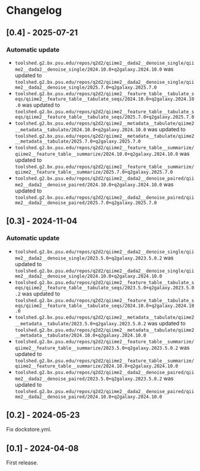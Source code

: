 # Changelog

## [0.4] - 2025-07-21

### Automatic update
- `toolshed.g2.bx.psu.edu/repos/q2d2/qiime2__dada2__denoise_single/qiime2__dada2__denoise_single/2024.10.0+q2galaxy.2024.10.0` was updated to `toolshed.g2.bx.psu.edu/repos/q2d2/qiime2__dada2__denoise_single/qiime2__dada2__denoise_single/2025.7.0+q2galaxy.2025.7.0`
- `toolshed.g2.bx.psu.edu/repos/q2d2/qiime2__feature_table__tabulate_seqs/qiime2__feature_table__tabulate_seqs/2024.10.0+q2galaxy.2024.10.0` was updated to `toolshed.g2.bx.psu.edu/repos/q2d2/qiime2__feature_table__tabulate_seqs/qiime2__feature_table__tabulate_seqs/2025.7.0+q2galaxy.2025.7.0`
- `toolshed.g2.bx.psu.edu/repos/q2d2/qiime2__metadata__tabulate/qiime2__metadata__tabulate/2024.10.0+q2galaxy.2024.10.0` was updated to `toolshed.g2.bx.psu.edu/repos/q2d2/qiime2__metadata__tabulate/qiime2__metadata__tabulate/2025.7.0+q2galaxy.2025.7.0`
- `toolshed.g2.bx.psu.edu/repos/q2d2/qiime2__feature_table__summarize/qiime2__feature_table__summarize/2024.10.0+q2galaxy.2024.10.0` was updated to `toolshed.g2.bx.psu.edu/repos/q2d2/qiime2__feature_table__summarize/qiime2__feature_table__summarize/2025.7.0+q2galaxy.2025.7.0`
- `toolshed.g2.bx.psu.edu/repos/q2d2/qiime2__dada2__denoise_paired/qiime2__dada2__denoise_paired/2024.10.0+q2galaxy.2024.10.0` was updated to `toolshed.g2.bx.psu.edu/repos/q2d2/qiime2__dada2__denoise_paired/qiime2__dada2__denoise_paired/2025.7.0+q2galaxy.2025.7.0`

## [0.3] - 2024-11-04

### Automatic update
- `toolshed.g2.bx.psu.edu/repos/q2d2/qiime2__dada2__denoise_single/qiime2__dada2__denoise_single/2023.5.0+q2galaxy.2023.5.0.2` was updated to `toolshed.g2.bx.psu.edu/repos/q2d2/qiime2__dada2__denoise_single/qiime2__dada2__denoise_single/2024.10.0+q2galaxy.2024.10.0`
- `toolshed.g2.bx.psu.edu/repos/q2d2/qiime2__feature_table__tabulate_seqs/qiime2__feature_table__tabulate_seqs/2023.5.0+q2galaxy.2023.5.0.2` was updated to `toolshed.g2.bx.psu.edu/repos/q2d2/qiime2__feature_table__tabulate_seqs/qiime2__feature_table__tabulate_seqs/2024.10.0+q2galaxy.2024.10.0`
- `toolshed.g2.bx.psu.edu/repos/q2d2/qiime2__metadata__tabulate/qiime2__metadata__tabulate/2023.5.0+q2galaxy.2023.5.0.2` was updated to `toolshed.g2.bx.psu.edu/repos/q2d2/qiime2__metadata__tabulate/qiime2__metadata__tabulate/2024.10.0+q2galaxy.2024.10.0`
- `toolshed.g2.bx.psu.edu/repos/q2d2/qiime2__feature_table__summarize/qiime2__feature_table__summarize/2023.5.0+q2galaxy.2023.5.0.2` was updated to `toolshed.g2.bx.psu.edu/repos/q2d2/qiime2__feature_table__summarize/qiime2__feature_table__summarize/2024.10.0+q2galaxy.2024.10.0`
- `toolshed.g2.bx.psu.edu/repos/q2d2/qiime2__dada2__denoise_paired/qiime2__dada2__denoise_paired/2023.5.0+q2galaxy.2023.5.0.2` was updated to `toolshed.g2.bx.psu.edu/repos/q2d2/qiime2__dada2__denoise_paired/qiime2__dada2__denoise_paired/2024.10.0+q2galaxy.2024.10.0`

## [0.2] - 2024-05-23
Fix dockstore.yml.

## [0.1] - 2024-04-08
First release.
